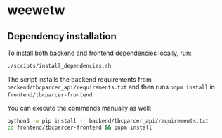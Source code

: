 # weewetw

## Dependency installation

To install both backend and frontend dependencies locally, run:

```bash
./scripts/install_dependencies.sh
```

The script installs the backend requirements from `backend/tbcparcer_api/requirements.txt`
and then runs `pnpm install` in `frontend/tbcparcer-frontend`.

You can execute the commands manually as well:

```bash
python3 -m pip install -r backend/tbcparcer_api/requirements.txt
cd frontend/tbcparcer-frontend && pnpm install
```
